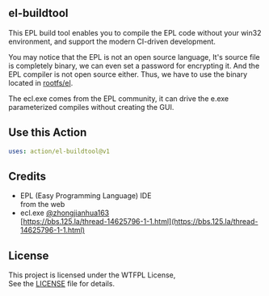 ## el-buildtool

This EPL build tool enables you to compile the EPL code without your win32 environment,
and support the modern CI-driven development.

You may notice that the EPL is not an open source language, It's source file is completely binary, we can even set a password for encrypting it. And the EPL compiler is not open source either.
Thus, we have to use the binary located in [rootfs/el](rootfs/el).

The ecl.exe comes from the EPL community, it can drive the e.exe parameterized compiles without creating the GUI.

## Use this Action
```yml
uses: action/el-buildtool@v1
```

## Credits
- EPL (Easy Programming Language) IDE  
  from the web
- ecl.exe [@zhongjianhua163](https://github.com/zhongjianhua163)  
  [https://bbs.125.la/thread-14625796-1-1.html](https://bbs.125.la/thread-14625796-1-1.html)

## License
This project is licensed under the WTFPL License,  
See the [LICENSE](LICENSE) file for details.
